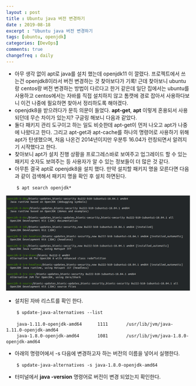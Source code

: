 ```yaml
---
layout : post
title : Ubuntu java 버전 변경하기
date : 2019-08-18
excerpt : "Ubuntu java 버전 변경하기                                          "
tags: [ubuntu, openjdk]
categories: [DevOps]
comments: true
changefreq : daily
---
```



- 아무 생각 없이 apt로 java를 설치 했는데 openjdk11 이 깔렸다. 프로젝트에서 쓰는건 openjdk8이라서 버전 변경하는 것 찾아보다가 기록! 근데 찾아보니 ubuntu랑 centos랑 버전 변경하는 방법이 다르다고 한거 같은데 일단 집에서는 ubuntu를 사용하고 centos에서는 자바를 직접 설치하지 않고 톰캣에 경로 잡아서 사용하다보니 이건 나중에 필요하면 찾아서 정리하도록 해야겠다.  
- openjdk8을 받으려다가 문득 의문이 들었다. **apt-get**, **apt** 이렇게 혼용되서 사용되던데 무슨 차이가 있는지? 구글링 해보니 다음과 같았다. 
- 둘다 패키지 관리 도구이고 하는 일도 비슷한데 apt-get이 먼저 나오고 apt가 나중에 나왔다고 한다. 그리고 apt-get과 apt-cache를 하나의 명령어로 사용하기 위해 apt가 탄생했으며, 처음 나온건 2014년이지만 우분투 16.04가 런칭되면서 알려지기 시작했다고 한다.
- 찾아보니 apt가 설치 진행 상황을 프로그레스바로 보여주고 업그레이드 할 수 있는 패키지 숫자도 보여주는 등 사용자가 알 수 있는 정보들이 더 많은 것 같다. 
- 아무튼 결국 apt로 openjdk8을 설치 했다. 만약 설치할 패키지 명을 모른다면 다음과 같이 검색해서 패키지 명을 확인 후 설치 하면된다. 
~~~ shell
    $ apt search openjdk*
~~~
<img src="/static/img/openjdk/package.png">

- 설치된 자바 리스트를 확인 한다.
~~~ shell
    $ update-java-alternatives --list

    java-1.11.0-openjdk-amd64      1111       /usr/lib/jvm/java-1.11.0-openjdk-amd64
    java-1.8.0-openjdk-amd64       1081       /usr/lib/jvm/java-1.8.0-openjdk-amd64
~~~
- 아래의 명령어에서 -s 다음에 변경하고자 하는 버전의 이름을 넣어서 실행한다. 
~~~ shell
    $ update-java-alternatives -s java-1.8.0-openjdk-amd64
~~~
- 터미널에서 **java -version** 명령어로 버전이 변경 되었는지 확인한다.
